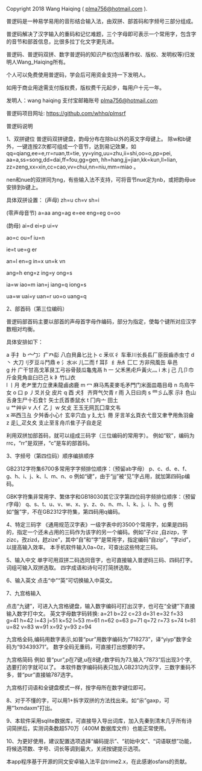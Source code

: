 Copyright 2018 Wang Haiqing ( plma756@hotmail.com ).

普逻码是一种易学易用的音形结合输入法，由双拼、部首码和字频号三部分组成。

普逻码解决了汉字输入的重码和记忆难题，三个字母即可表示一个常用字，包含字的音节和部首信息，比很多拉丁化文字更先进。

普逻码、普逻码双拼、数字普逻码的知识产权(包括著作权、版权、发明权等)归发明人Wang_Haiqing所有。

个人可以免费使用普逻码，学会后可用资金支持一下发明人。

如用于商业用途需支付版权费，版权费千元起步，每用户十元一年。

发明人：wang haiqing 支付宝邮箱账号 plma756@hotmail.com

普逻码项目网址: https://github.com/whhq/plmsrf


普逻码说明

1、双拼键位
普逻码双拼键盘，韵母分布在除b以外的英文字母键上。
除w和b键外，一键连按2次都可组成一个音节，达到易记效果，如
qq=qiang,ee=e,rr=ruan,tt=tie,
yy=ying,uu=zhu,ii=shi,oo=o,pp=pei,
aa=a,ss=song,dd=dai,ff=fou,gg=gen,
hh=hang,jj=jian,kk=kun,ll=lian,
zz=zeng,xx=xin,cc=cao,vv=chui,nn=niu,mm=miao 。

nen和nue的双拼同为ng，有些输入法不支持，可将音节nue定为nb，或把韵母ue安排到b键上。

具体双拼设置：
(声母)
zh=u
ch=v
sh=i

(零声母音节)
a=aa
ang=ag
e=ee
eng=eg
o=oo

(韵母)
ai=d
ei=p
ui=v

ao=c
ou=f
iu=n

ie=t
ue=g
er

an=l
en=g
in=x
un=k
vn

ang=h
eng=z
ing=y
ong=s

ia=w
iao=m
ian=j
iang=q
iong=s

ua=w
uai=y
uan=r
uo=o
uang=q


2、部首码（第三位编码）

普逻码部首码主要以部首的声母首字母作编码，部分为指定，使每个键所对应汉字数相对均衡。

具体安排如下：

a     手扌
b	 宀勹冫疒癶髟       八白貝鼻匕比卜
c	 釆巛彳             车車川长長镸厂臣辰齒赤虫寸 
d	丶                  大刀刂歹豆斗鬥鼎
e    氵水氺                儿二而
f     耳阝 纟糸糹匚匸      方非飛風缶  阜邑  
g	 廾                 广干甘高戈革艮工弓谷骨鼓瓜龜鬼鬲
h	 一                 父禾黑虍戶黃火灬
i    木
j	 己                 几卩巾斤金見角韭臼已己
k	 衤竹凵衣  
l	 丨月              老耂里力立隶耒龍鹵卤鹿 
m	  冖               麻马馬麦麥毛矛門门米面皿黽目毋
n	 鸟鳥牛女
o    口
p	丿爻爿殳           皮片 
q	 酉                犬犭 齐齊气欠青
r	 雨                入日曰肉
s	 罒彡厶豕          示礻色山舌身生尸十石食饣矢士氏首黍鼠水
t	 冂禸亠            田土  
u    艹艸屮
v    人亻乙亅
w	 攵攴              王玉无网瓦囗韋文韦  
x	 襾西彐彑          夕舛香小心忄玄辛穴血
y	 廴尢讠黹          牙言羊幺頁衣弋音又聿肀用魚羽龠  
z	 辵辶疋夂夊        支止至豸舟爪隹子孑自走足 

利用双拼加部首码，就可以组成三码字（三位编码的常用字）。
例如“软”，编码为rrc，“rr”是双拼，“c”是车的部首码。

3、字频号（第四位码）顺序编排顺序

GB2312字符集6700多常用字字频排位顺序：（预留ab字母）
p、c、d、e、f、g、h、i、j、k、l、m、n、o
例如“键”，由于“jjj”被“见”字占用，就加第四码p编码。
 

GBK字符集非常用字、繁体字和GB18030其它汉字第四位码字频排位顺序：（预留r字母）
q、s、t、u、v、w、x、y、z、o、n、m、l、k、j、i、h、g
例如“盤”字，不在GB2312字符集，第四码用q编码。

4、特定三码字
《通用规范汉字表》一级字表中的3500个常用字，如果是四码的，指定一个还未占用的三码作为该字的另一个编码。例如“子ziz ,自zizp，字zizc，孜zizd，趑zize”，其中“自”和“字”是常用字，指定编码“自zip”，“字zid”，以提高输入效率。
本手机软件输入0a~0z，可查出这些特定三码。

5、输入中文
单字可用双拼二码选同音字，也可直接输入普逻码三码、四码打字。
词组可输入双拼选取。
四字成语和诗句可打简拼选取。
 
6、输入英文
点击“中”“英”可切换输入中英文。
 
7、九宫格输入

点击“九键”，可进入九宫格键盘，输入数字编码可打出汉字，也可在“全键”下直接输入数字打中文。
英文字母数字码转换:
a=21 b=22 c=23
d=31 e=32 f=33
g=41 h=42 i=43
j=51 k=52 l=53
m=61 n=62 o=63
p=71 q=72 r=73 s=74
t=81 u=82 v=83
w=91 x=92 y=93 z=94

九宫格全码,编码用数字表示,如普“pur”用数字编码为“718273”，译“yiyp”数字全码为“93439371”。
数字全码无重码，可直接打出想要的字。

九宫格简码
例如 普“pur”,p在7键,u在8键,r数字码为73,输入“7873”后出现3个字,选要打的字就可以了。
本软件数字编码码表只加入GB2312内汉字，三数字重码不多，普“pur”直接输787选字。
 
九宫格打词语和全键盘模式一样，按字母所在数字键位即可。
 
8、对于不懂的字，可以用1+拆字双拼的方法找出来。如“尜”gaxp，可用“1xmdaxm”打出。

9、本软件采用sqlite数据库，可直接导入导出词库，加入先秦到清末几乎所有诗词简拼后，实测词条数超570万（400M 数据库文件）也能正常使用。

10、为更好使用，建议配置选项选择“编码提示”、“初始中文”、“词语联想”功能，将候选项数、字号、词长等调到最大，关闭按键提示选项。
 
 

本app程序基于开源的同文安卓输入法平台trime2.x，在此感谢osfans的贡献。

